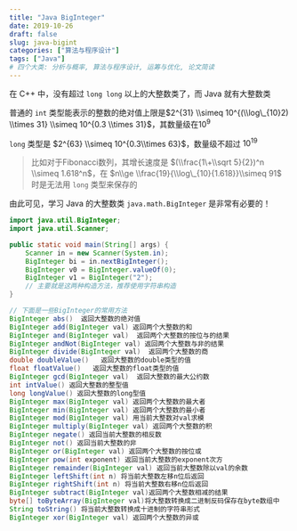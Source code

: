 ```yaml
---
title: "Java BigInteger"
date: 2019-10-26
draft: false
slug: java-bigint
categories: ["算法与程序设计"]
tags: ["Java"]
# 四个大类: 分析与概率, 算法与程序设计, 运筹与优化, 论文简读
---
```


在 C++ 中，没有超过 `long long` 以上的大整数类了，而 Java 就有大整数类

普通的 `int` 类型能表示的整数的绝对值上限是$2^{31} \\simeq 10^{(\\log\_{10}2) \\times 31} \\simeq 10^{0.3 \\times 31}$，其数量级在$10^{9}$

`long` 类型是 $2^{63} \\simeq 10^{0.3\\times 63}$，数量级不超过 $10^{19}$

> 比如对于Fibonacci数列，其增长速度是 $(\\frac{1\+\\sqrt 5}{2})^n \\simeq 1.618^n$，在 $n\\ge \\frac{19}{\\log\_{10}{1.618}}\\simeq 91$ 时是无法用 `long` 类型来保存的

由此可见，学习 Java 的大整数类 `java.math.BigInteger` 是非常有必要的！

```java
import java.util.BigInteger;
import java.util.Scanner;

public static void main(String[] args) {
    Scanner in = new Scanner(System.in);
    BigInteger bi = in.nextBigInteger();
    BigInteger v0 = BigInteger.valueOf(0);
    BigInteger v1 = BigInteger("2");
    // 主要就是这两种构造方法，推荐使用字符串构造
}

// 下面是一些BigInteger的常用方法
BigInteger abs()  返回大整数的绝对值
BigInteger add(BigInteger val) 返回两个大整数的和
BigInteger and(BigInteger val)  返回两个大整数的按位与的结果
BigInteger andNot(BigInteger val) 返回两个大整数与非的结果
BigInteger divide(BigInteger val)  返回两个大整数的商
double doubleValue()   返回大整数的double类型的值
float floatValue()   返回大整数的float类型的值
BigInteger gcd(BigInteger val)  返回大整数的最大公约数
int intValue() 返回大整数的整型值
long longValue() 返回大整数的long型值
BigInteger max(BigInteger val) 返回两个大整数的最大者
BigInteger min(BigInteger val) 返回两个大整数的最小者
BigInteger mod(BigInteger val) 用当前大整数对val求模
BigInteger multiply(BigInteger val) 返回两个大整数的积
BigInteger negate() 返回当前大整数的相反数
BigInteger not() 返回当前大整数的非
BigInteger or(BigInteger val) 返回两个大整数的按位或
BigInteger pow(int exponent) 返回当前大整数的exponent次方
BigInteger remainder(BigInteger val) 返回当前大整数除以val的余数
BigInteger leftShift(int n) 将当前大整数左移n位后返回
BigInteger rightShift(int n) 将当前大整数右移n位后返回
BigInteger subtract(BigInteger val)返回两个大整数相减的结果
byte[] toByteArray(BigInteger val)将大整数转换成二进制反码保存在byte数组中
String toString() 将当前大整数转换成十进制的字符串形式
BigInteger xor(BigInteger val) 返回两个大整数的异或
```
